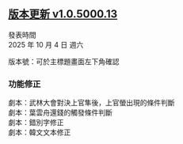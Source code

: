 ## [版本更新 v1.0.5000.13](https://store.steampowered.com/news/app/1859910/view/496083100136112358?l=tchinese)

發表時間  
2025 年 10 月 4 日 週六

版本號：可於主標題畫面左下角確認


### 功能修正

劇本：武林大會對決上官隼後，上官螢出現的條件判斷  
劇本：葉雲舟還錢的觸發條件判斷  
劇本：錯別字修正  
劇本：韓文文本修正  
